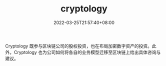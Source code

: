 ﻿---
weight: 
title: "cryptology"
description: "Cryptology 既参与区块链公司的股权投资，也在布局加密数字资产的投资"
date: 2022-03-25T21:57:40+08:00
lastmod: 2022-03-25T16:45:40+08:00
draft: false
authors: ["Metabd"]
featuredImage: "cryptology.jpg"
link: ""
tags: ["投资机构","cryptology"]
categories: ["navigation"]
navigation: ["投资机构"]
lightgallery: true
toc: true
pinned: false
recommend: false
recommend1: false
---
Cryptology 既参与区块链公司的股权投资，也在布局加密数字资产的投资。此外，Cryptology 也为公司如何将各自的业务模型迁移至区块链上给出具体咨询与建议。

